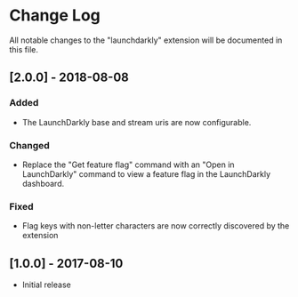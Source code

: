# Change Log

All notable changes to the "launchdarkly" extension will be documented in this file.

## [2.0.0] - 2018-08-08

### Added

- The LaunchDarkly base and stream uris are now configurable.

### Changed

- Replace the "Get feature flag" command with an "Open in LaunchDarkly" command to view a feature flag in the LaunchDarkly dashboard.

### Fixed

- Flag keys with non-letter characters are now correctly discovered by the extension

## [1.0.0] - 2017-08-10

- Initial release